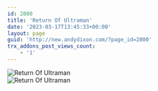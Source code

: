 ```yaml
---
id: 2800
title: 'Return Of Ultraman'
date: '2023-03-17T13:45:33+00:00'
layout: page
guid: 'http://new.andydixon.com/?page_id=2800'
trx_addons_post_views_count:
    - '1'
---
```


![Return Of Ultraman](https://i0.wp.com/assets.g8x2.ldn.idrivee2-23.com/posters/Return%20Of%20Ultraman%2001.jpg?w=1200&ssl=1 "Return Of Ultraman")  
![Return Of Ultraman](https://i0.wp.com/assets.g8x2.ldn.idrivee2-23.com/posters/Return%20Of%20Ultraman%2002.jpg?w=1200&ssl=1 "Return Of Ultraman")